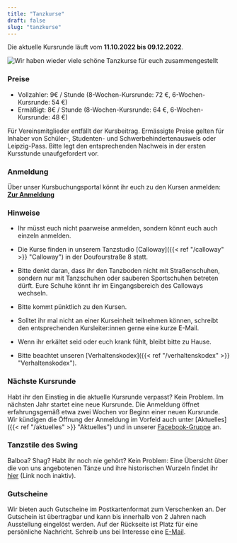 ```yaml
---
title: "Tanzkurse"
draft: false
slug: "tanzkurse"
---
```


Die aktuelle Kursrunde läuft vom **11.10.2022 bis 09.12.2022**.

![Wir haben wieder viele schöne Tanzkurse für euch zusammengestellt](kursplan.jpg)

### Preise
- Vollzahler: 9€ / Stunde (8-Wochen-Kursrunde: 72 €, 6-Wochen-Kursrunde: 54 €)
- Ermäßigt: 8€ / Stunde (8-Wochen-Kursrunde: 64 €, 6-Wochen-Kursrunde: 48 €)

Für Vereinsmitglieder entfällt der Kursbeitrag. Ermässigte Preise gelten für Inhaber von Schüler-, Studenten- und Schwerbehindertenausweis oder Leipzig-Pass. Bitte legt den entsprechenden Nachweis in der ersten Kursstunde unaufgefordert vor.

### Anmeldung
Über unser Kursbuchungsportal könnt ihr euch zu den Kursen anmelden:  
**[Zur Anmeldung](https://scl.swinggeeks.de/SCL2022-10/)**

### Hinweise
- Ihr müsst euch nicht paarweise anmelden, sondern könnt euch auch einzeln anmelden.

- Die Kurse finden in unserem Tanzstudio [Calloway]({{< ref "/calloway" >}} "Calloway") in der Doufourstraße 8 statt.

- Bitte denkt daran, dass ihr den Tanzboden nicht mit Straßenschuhen, sondern nur mit Tanzschuhen oder sauberen Sportschuhen betreten dürft. Eure Schuhe könnt ihr im Eingangsbereich des Calloways wechseln.

- Bitte kommt pünktlich zu den Kursen.

- Solltet ihr mal nicht an einer Kurseinheit teilnehmen können, schreibt den entsprechenden Kursleiter:innen gerne eine kurze E-Mail. 

- Wenn ihr erkältet seid oder euch krank fühlt, bleibt bitte zu Hause. 

- Bitte beachtet unseren [Verhaltenskodex]({{< ref "/verhaltenskodex" >}} "Verhaltenskodex").


### Nächste Kursrunde
Habt ihr den Einstieg in die aktuelle Kursrunde verpasst? Kein Problem. Im nächsten Jahr startet eine neue Kursrunde. Die Anmeldung öffnet erfahrungsgemäß etwa zwei Wochen vor Beginn einer neuen Kursrunde. Wir kündigen die Öffnung der Anmeldung im Vorfeld auch unter [Aktuelles]({{< ref "/aktuelles" >}} "Aktuelles") und in unserer [Facebook-Gruppe](https://www.facebook.com/groups/swingconnection.leipzig) an.

### Tanzstile des Swing
Balboa? Shag? Habt ihr noch nie gehört? Kein Problem: Eine Übersicht über die von uns angebotenen Tänze und ihre historischen Wurzeln findet ihr [hier]() (Link noch inaktiv).

### Gutscheine
Wir bieten auch Gutscheine im Postkartenformat zum Verschenken an. Der Gutschein ist übertragbar und kann bis innerhalb von 2 Jahren nach Ausstellung eingelöst werden. Auf der Rückseite ist Platz für eine persönliche Nachricht. Schreib uns bei Interesse eine [E-Mail](info@swingconnection-leipzig.com).

